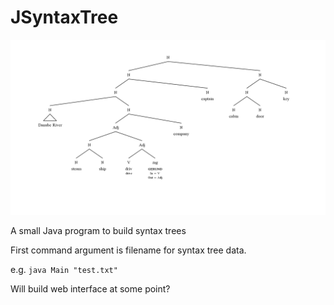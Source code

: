 # JSyntaxTree

![Output](/output_image.png)

A small Java program to build syntax trees

First command argument is filename for syntax tree data.

e.g. `java Main "test.txt"`

Will build web interface at some point?